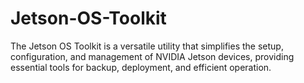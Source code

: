 # Jetson-OS-Toolkit
The Jetson OS Toolkit is a versatile utility that simplifies the setup, configuration, and management of NVIDIA Jetson devices, providing essential tools for backup, deployment, and efficient operation.
